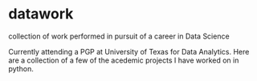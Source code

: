 # datawork
collection of work performed in pursuit of a career in Data Science

Currently attending a PGP at University of Texas for Data Analytics.  Here are a collection of a few of the acedemic projects I have worked on in python.
